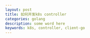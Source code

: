 ```yaml
---
layout: post 
title: 如何开发k8s controller
categories: golang
description: some word here
keywords: k8s, controller, client-go
---
```




